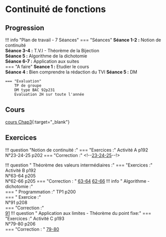 # Continuité de fonctions

## Progression
!!! info "Plan de travail - 7 Séances"
    === "Séances" 
        **Séance 1-2 :** Notion de continuité  
        **Séance 3-4 :** T.V.I - Théorème de la Bijection  
        **Séance 5 :** Algorithme de la dichotomie  
        **Séance 6-7 :** Application aux suites  
    === "A faire"
        **Seance 1 :** Etudier le cours  
        **Séance 4 :** Bien comprendre la rédaction du TVI
        **Séance 5 :** DM
    
    === "Evaluation"
        TP de groupe  
        DM type BAC 92p231  
        Evaluation 2H sur toute l'année  
    
## Cours 
[cours Chap3](./Cours-chap3.pdf){:target="_blank"}

## Exercices 

!!! question "Notion de continuité :"
    === "Exercices :" 
        Activité A p192  
        N°23-24-25 p202
    === "Correction :"
       <!--[23-24-25](./corr/23-24-25.pdf)--!>

!!! question " Théorème des valeurs intermédiaires :"
    === "Exercices :"
        Activité B p192  
        N°63-64 p205  
        N°62-66 p205 
    === "Correction : "
        [63-64](./63-64.pdf)
        [62-66](./62-66.pdf)
!!! info " Algorithme - dichotomie :"  
    === " Programmation :"
        TP1 p200  
    === " Exercice :"  
        N°91 p208  
    === "Correction :"  
        [91](./corr/91.pdf)
!!! question " Application aux limites - Théorème du point fixe:"
    === "Exercices :"
        Activité C p193  
        N°79-80 p206  
    === "Correction : "
        [79-80](79-80.pdf)


